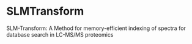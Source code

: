 # SLMTransform
SLM-Transform: A Method for memory-efficient indexing of spectra for database search in LC-MS/MS proteomics
